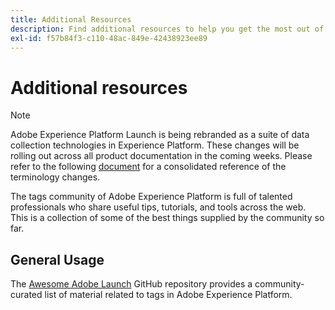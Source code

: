 ```yaml
---
title: Additional Resources
description: Find additional resources to help you get the most out of tags in Adobe Experience Platform.
exl-id: f57b84f3-c110-48ac-849e-42438923ee89
---
```

# Additional resources

>[!NOTE]
>
>Adobe Experience Platform Launch is being rebranded as a suite of data collection technologies in Experience Platform. These changes will be rolling out across all product documentation in the coming weeks. Please refer to the following [document](../launch-term-updates.md) for a consolidated reference of the terminology changes.

The tags community of Adobe Experience Platform is full of talented professionals who share useful tips, tutorials, and tools across the web. This is a collection of some of the best things supplied by the community so far.

## General Usage

The [Awesome Adobe Launch](https://github.com/MisterPhilip/awesome-adobe-launch) GitHub repository provides a community-curated list of material related to tags in Adobe Experience Platform.
